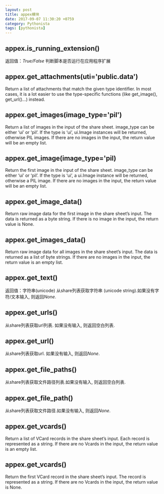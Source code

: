 ```yaml
---
layout: post
title: appex模块
date: 2017-09-07 11:30:20 +0759
category: Pythonista
tags: [pythonista]
---
```


## appex.is_running_extension()

返回值：*True/False*
判断脚本是否运行在应用程序扩展

## appex.get_attachments(uti='public.data')

Return a list of attachments that match the given type identifier. In most cases, it is a lot easier to use the type-specific functions (like get_image(), get_url()...) instead.

## appex.get_images(image_type='pil')

Return a list of images in the input of the share sheet. image_type can be either ‘ui’ or ‘pil’. If the type is ‘ui’, ui.Image instances will be returned, otherwise PIL images. If there are no images in the input, the return value will be an empty list.

## appex.get_image(image_type='pil)

Return the first image in the input of the share sheet. image_type can be either ‘ui’ or ‘pil’. If the type is ‘ui’, a ui.Image instance will be returned, otherwise a PIL image. If there are no images in the input, the return value will be an empty list.

## appex.get_image_data()

Return raw image data for the first image in the share sheet’s input. The data is returned as a byte string. If there is no image in the input, the return value is None.

## appex.get_images_data()

Return raw image data for all images in the share sheet’s input. The data is returned as a list of byte strings. If there are no images in the input, the return value is an empty list.

## appex.get_text()

返回值：字符串(unicode)
从share列表获取字符串 (unicode string).如果没有字符/文本输入, 则返回*None*.

## appex.get_urls()

从share列表获取url列表. 如果没有输入, 则返回空白列表.

## appex.get_url()

从share列表获取url. 如果没有输入, 则返回*None*.

## appex.get_file_paths()

从share列表获取文件路径列表.如果没有输入, 则返回空白列表.

## appex.get_file_path()

从share列表获取文件路径.如果没有输入, 则返回*None*.

## appex.get_vcards()

Return a list of VCard records in the share sheet’s input. Each record is represented as a string. If there are no Vcards in the input, the return value is an empty list.

## appex.get_vcards()

Return the first VCard record in the share sheet’s input. The record is represented as a string. If there are no Vcards in the input, the return value is None.

